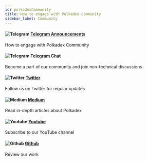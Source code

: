 ```yaml
---
id: polkadexCommunity
title: How to engage with Polkadex Community
sidebar_label: Community
---
```


#### ![Telegram](/img/telegram.svg 'Telegram Logo')  [Telegram Announcements](https://t.me/PolkadexAnnouncements)
How to engage with Polkadex Community

#### ![Telegram](/img/telegram.svg 'Telegram Logo')  [Telegram Chat](https://t.me/Polkadex)
Become a part of our community and join non-technical discussions

#### ![Twitter](/img/twitter.svg 'Twitter Logo')  [Twitter](https://twitter.com/polkadex)
Follow us on Twitter for regular updates

#### ![Medium](/img/medium.svg 'Medium Logo')  [Medium](https://polkadex.medium.com)
Read in-depth articles about Polkadex

#### ![Youtube](/img/youtube.svg 'Youtube Logo')  [Youtube](https://www.youtube.com/channel/UC6fXRDT4lLKlXG3gP0PP06Q)
Subscribe to our YouTube channel

#### ![Github](/img/github.svg 'Github Logo')  [Github](https://github.com/Polkadex-Substrate/Polkadex)
Review our work
